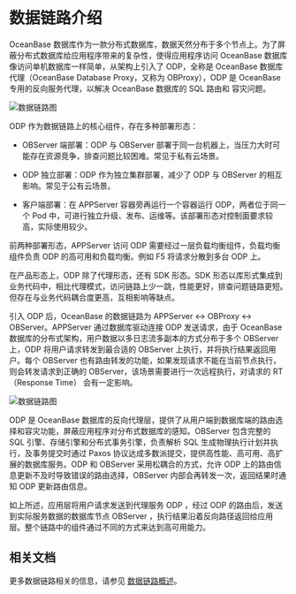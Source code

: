 # 数据链路介绍

OceanBase 数据库作为一款分布式数据库，数据天然分布于多个节点上。为了屏蔽分布式数据库给应用程序带来的复杂性，使得应用程序访问 OceanBase 数据库像访问单机数据库一样简单，从架构上引入了 ODP，全称是 OceanBase 数据库代理（OceanBase Database Proxy，又称为 OBProxy），ODP 是 OceanBase 专用的反向服务代理，以解决 OceanBase 数据库的 SQL 路由和 容灾问题。

![数据链路图](https://obbusiness-private.oss-cn-shanghai.aliyuncs.com/doc/img/observer-enterprise/V4.0.0/manage-database/obproxy-data-link.png)

ODP 作为数据链路上的核心组件，存在多种部署形态：

* OBServer 端部署：ODP 与 OBServer 部署于同一台机器上，当压力大时可能存在资源竞争，排查问题比较困难。常见于私有云场景。

* ODP 独立部署：ODP 作为独立集群部署，减少了 ODP 与 OBServer 的相互影响。常见于公有云场景。

* 客户端部署：在 APPServer 容器旁再运行一个容器运行 ODP，两者位于同一个 Pod 中，可进行独立升级、发布、运维等。该部署形态对控制面要求较高，实际使用较少。

前两种部署形态，APPServer 访问 ODP 需要经过一层负载均衡组件，负载均衡组件负责 ODP 的高可用和负载均衡。例如 F5 将请求分散到多台 ODP 上。

在产品形态上，ODP 除了代理形态，还有 SDK 形态。SDK 形态以库形式集成到业务代码中，相比代理模式，访问链路上少一跳，性能更好，排查问题链路更短。但存在与业务代码耦合度更高，互相影响等缺点。

引入 ODP 后，OceanBase 的数据链路为 APPServer <-> OBProxy  <-> OBServer。APPServer 通过数据库驱动连接 ODP 发送请求，由于 OceanBase 数据库的分布式架构，用户数据以多日志流多副本的方式分布于多个 OBServer 上，ODP 将用户请求转发到最合适的 OBServer 上执行，并将执行结果返回用户。每个 OBServer 也有路由转发的功能，如果发现请求不能在当前节点执行，则会转发请求到正确的 OBServer，该场景需要进行一次远程执行，对请求的 RT（Response Time） 会有一定影响。

![数据链路图](https://obbusiness-private.oss-cn-shanghai.aliyuncs.com/doc/img/observer-enterprise/V4.0.0/user-guide/data-link.png)

ODP 是 OceanBase 数据库的反向代理层，提供了从用户端到数据库端的路由选择和容灾功能，屏蔽应用程序对分布式数据库的感知。OBServer 包含完整的 SQL 引擎、存储引擎和分布式事务引擎，负责解析 SQL 生成物理执行计划并执行，及事务提交时通过 Paxos 协议达成多数派提交，提供高性能、高可用、高扩展的数据库服务。ODP 和 OBServer 采用松耦合的方式，允许 ODP 上的路由信息更新不及时导致错误的路由选择，OBServer 内部会再转发一次，返回结果时通知 ODP 更新路由信息。

如上所述，应用层将用户请求发送到代理服务 ODP ，经过 ODP 的路由后，发送到实际服务数据的数据库节点 OBServer ，执行结果沿着反向路径返回给应用层。整个链路中的组件通过不同的方式来达到高可用能力。

## 相关文档

更多数据链路相关的信息，请参见 [数据链路概述](../../../7.reference/1.oceanbase-database-concepts/6.data-link/1.data-link-overview.md)。
